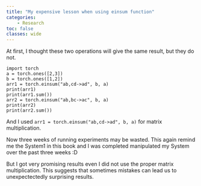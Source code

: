 ```yaml
---
title: "My expensive lesson when using einsum function"
categories: 
    - Research
toc: false
classes: wide
---
```


At first, I thought these two operations will give the same result, but they do not.

```python3
import torch
a = torch.ones([2,3])
b = torch.ones([1,2])
arr1 = torch.einsum("ab,cd->ad", b, a)
print(arr1)
print(arr1.sum())
arr2 = torch.einsum("ab,bc->ac", b, a)
print(arr2)
print(arr2.sum())
```

And I used ```arr1 = torch.einsum("ab,cd->ad", b, a)``` for matrix multiplication. 

Now three weeks of running experiments may be wasted. This again remind me the System1 in this book and I was completed manipulated my System over the past three weeks :D

But I got very promising results even I did not use the proper matrix multiplication. This suggests that sometimes mistakes can lead us to unexpectectedly surprising results.